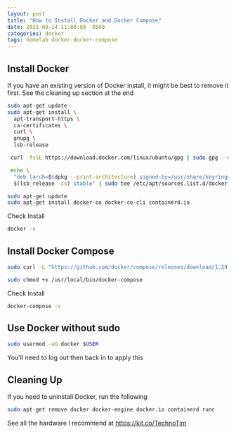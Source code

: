 ```yaml
---
layout: post
title: "How to Install Docker and Docker Compose"
date: 2021-08-14 11:00:00 -0500
categories: docker
tags: homelab docker-docker-compose
---
```


## Install Docker

If you have an existing version of Docker install, it might be best to remove it first.  See the cleaning up section at the end

```bash
sudo apt-get update
sudo apt-get install \
  apt-transport-https \
  ca-certificates \
  curl \
  gnupg \
  lsb-release
```

```bash
 curl -fsSL https://download.docker.com/linux/ubuntu/gpg | sudo gpg --dearmor -o /usr/share/keyrings/docker-archive-keyring.gpg
```

```bash
 echo \
  "deb [arch=$(dpkg --print-architecture) signed-by=/usr/share/keyrings/docker-archive-keyring.gpg] https://download.docker.com/linux/ubuntu \
  $(lsb_release -cs) stable" | sudo tee /etc/apt/sources.list.d/docker.list > /dev/null
```

```bash
sudo apt-get update
sudo apt-get install docker-ce docker-ce-cli containerd.io
```

Check Install

```bash
docker -v
```

## Install Docker Compose

```bash
sudo curl -L "https://github.com/docker/compose/releases/download/1.29.1/docker-compose-$(uname -s)-$(uname -m)" -o /usr/local/bin/docker-compose
```

```bash
sudo chmod +x /usr/local/bin/docker-compose
```

Check Install

```bash
docker-compose -v
```

## Use Docker without sudo

```bash
sudo usermod -aG docker $USER
```

You'll need to log out then back in to apply this

## Cleaning Up

If you need to uninstall Docker, run the following

```bash
sudo apt-get remove docker docker-engine docker.io containerd runc
```

See all the hardware I recommend at <https://kit.co/TechnoTim>

